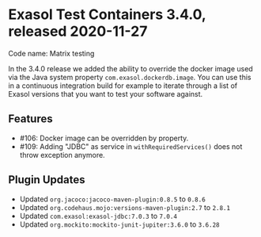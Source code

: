 # Exasol Test Containers 3.4.0, released 2020-11-27

Code name: Matrix testing

In the 3.4.0 release we added the ability to override the docker image used via the Java system property `com.exasol.dockerdb.image`. You can use this in a continuous integration build for example to iterate through a list of Exasol versions that you want to test your software against.
 
## Features
 
* #106: Docker image can be overridden by property.
* #109: Adding "JDBC" as service in `withRequiredServices()` does not throw exception anymore.

## Plugin Updates

* Updated `org.jacoco:jacoco-maven-plugin:0.8.5` to `0.8.6`
* Updated `org.codehaus.mojo:versions-maven-plugin:2.7` to `2.8.1`
* Updated `com.exasol:exasol-jdbc:7.0.3` to `7.0.4`
* Updated `org.mockito:mockito-junit-jupiter:3.6.0` to `3.6.28`